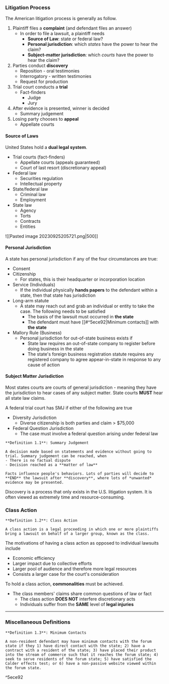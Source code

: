 ### Litigation Process
The American litigation process is generally as follow.
1. Plaintiff files a **complaint** (and defendant files an answer)
	- In order to file a lawsuit, a plaintiff needs
		- **Source of Law**: state or federal law?
		- **Personal jurisdiction**: which *states* have the power to hear the claim? 
		- **Subject-matter jurisdiction**: which *courts* have the power to hear the claim? 
1. Parties conduct **discovery**
	- Reposition - oral testimonies
	- Interrogatory - written testimonies
	- Request for production
2. Trial court conducts a **trial**
	- Fact-finders
		- Judge
		- Jury
3. After evidence is presented, winner is decided
	- Summary judgement
4. Losing party chooses to **appeal**
	- Appellate courts

#### Source of Laws
United States hold a **dual legal system**.
- Trial courts (fact-finders)
	- Appellate courts (appeals guaranteed)
	- Court of last resort (discretionary appeal)
- Federal law
	- Securities regulation
	- Intellectual property
- State/federal law
	- Criminal law
	- Employment
- State law
	- Agency
	- Torts
	- Contracts
	- Entities

![[Pasted image 20230925205721.png|500]]

#### Personal Jurisdiction
A state has personal jurisdiction if any of the four circumstances are true:
- Consent
- Citizenship
	- For states, this is their headquarter or incorporation location
- Service (Individuals)
	- If the individual physically **hands papers** to the defendant within a state, then that state has jurisdiction
- Long-arm statute
	- A state may reach out and grab an individual or entity to take the case. The following needs to be satisfied
		- The basis of the lawsuit must occurred in **the state**
		- The defendant must have [[#^5ece92|Minimum contacts]] with **the state**
- Mallory Rule (Business)
	- Personal jurisdiction for out-of-state business exists if
		- State law requires an out-of-state company to register before doing business in the state
		- The state's foreign business registration statute requires any registered company to agree appear-in-state in response to any cause of action

#### Subject Matter Jurisdiction
Most states courts are courts of general jurisdiction - meaning they have the jurisdiction to hear cases of any subject matter. State courts **MUST** hear all state law claims.

A federal trial court has SMJ if either of the following are true
- Diversity Jurisdiction
	- Diverse citizenship is both parties and claim > $75,000
- Federal Question Jurisdiction
	- The case must involve a federal question arising under federal law

```ad-important
**Definition 1.1**: Summary Judgement

A decision made based on statements and evidence without going to trial. Summary judgement can be reached, when
- There is no factual dispute
- Decision reached as a **matter of law**
```

```ad-note
Facts influence people's behaviors. Lots of parties will decide to **END** the lawsuit after **discovery**, where lots of *unwanted* evidence may be presented.
```

Discovery is a process that only exists in the U.S. litigation system. It is often viewed as extremely time and resource-consuming.

### Class Action

```ad-important
**Definition 1.2**: Class Action

A class action is a legal proceeding in which one or more plaintiffs bring a lawsuit on behalf of a larger group, known as the class.
```

The motivations of having a class action as opposed to individual lawsuits include
- Economic efficiency
- Larger impact due to collective efforts
- Larger pool of audience and therefore more legal resources
- Consists a larger case for the court's consideration

To hold a class action, **commonalities** must be achieved.
- The class members' claims share common questions of law or fact
	- The class action **DOES NOT** interfere discretionary acts
	- Individuals suffer from the **SAME** level of **legal injuries**

---
### Miscellaneous Definitions

```ad-important
**Definition 1.3**: Minimum Contacts

A non-resident defendant may have minimum contacts with the forum state if they 1) have direct contact with the state; 2) have a contract with a resident of the state; 3) have placed their product into the stream of commerce such that it reaches the forum state; 4) seek to serve residents of the forum state; 5) have satisfied the Calder effects test; or 6) have a non-passive website viewed within the forum state.
```

^5ece92